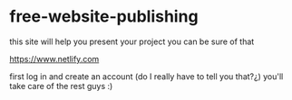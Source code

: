 # free-website-publishing
this site will help you present your project you can be sure of that  

https://www.netlify.com

first log in and create an account (do I really have to tell you that?¿)
you'll take care of the rest guys
:)
